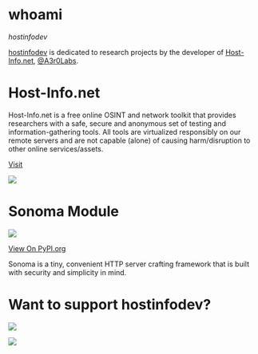 # whoami

*hostinfodev*

[hostinfodev](https://github.com/hostinfodev/hostinfodev) is dedicated to research projects by the developer of [Host-Info.net](https://host-info.net), [@A3r0Labs](https://github.com/A3r0Labs).

# Host-Info.net

Host-Info.net is a free online OSINT and network toolkit that provides researchers with a safe, secure and anonymous set of testing and information-gathering tools. All tools are virtualized responsibly on our remote servers and are not capable (alone) of causing harm/disruption to other online services/assets.

[Visit](https://host-info.net)

![](https://host-info.net/img/mag.png)

# Sonoma Module
![](https://camo.githubusercontent.com/b25fd418673edf6a4888bf1123cca46510a4aab40705eb1889e99e20d5fe99b2/68747470733a2f2f62616467652e667572792e696f2f70792f736f6e6f6d612e737667)

[View On PyPI.org](https://pypi.org/project/sonoma/)

Sonoma is a tiny, convenient HTTP server crafting framework that is built with security and simplicity in mind.

# Want to support hostinfodev?

![](https://camo.githubusercontent.com/cd07f1a5d90e454e7bbf69d22ebe4cdbd3a0b3dcf56ba0b6c2495a8e99c776be/68747470733a2f2f6b6f2d66692e636f6d2f696d672f676974687562627574746f6e5f736d2e737667)

![](https://img.shields.io/badge/Cash%20App-$aerolabs-green)


